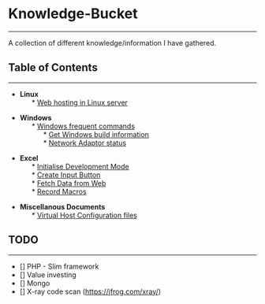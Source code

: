 # Knowledge-Bucket
---
A collection of different knowledge/information I have gathered.

## Table of Contents
---

- <b> Linux </b><br>
&nbsp; &nbsp; &nbsp; * [Web hosting in Linux server](https://github.com/SudeshnaBora/Knowledge-Bucket/blob/main/Linux/WebsiteHosting.md)

- <b> Windows</b><br>
 &nbsp; &nbsp; &nbsp; * [Windows frequent commands](https://github.com/SudeshnaBora/Knowledge-Bucket/blob/main/Windows/Commands.md)<br>
 &nbsp; &nbsp; &nbsp; &nbsp; &nbsp; &nbsp; * [Get Windows build information](https://github.com/SudeshnaBora/Knowledge-Bucket/blob/main/Windows/Commands.md#os_build)<br>
 &nbsp; &nbsp; &nbsp; &nbsp; &nbsp; &nbsp; * [Network Adaptor status](https://github.com/SudeshnaBora/Knowledge-Bucket/blob/main/Windows/Commands.md#adaptor_status)<br>
 
- <b> Excel </b><br>
 &nbsp; &nbsp; &nbsp; * [Initialise Development Mode](https://github.com/SudeshnaBora/Knowledge-Bucket/blob/main/Excel/Development.md#Developer_mode)<br>
 &nbsp; &nbsp; &nbsp; * [Create Input Button](https://github.com/SudeshnaBora/Knowledge-Bucket/blob/main/Excel/Development.md#Button)<br>
 &nbsp; &nbsp; &nbsp; * [Fetch Data from Web](https://github.com/SudeshnaBora/Knowledge-Bucket/blob/main/Excel/Development.md#Web_Data)<br>
 &nbsp; &nbsp; &nbsp; * [Record Macros](https://github.com/SudeshnaBora/Knowledge-Bucket/blob/main/Excel/Development.md#Record_Macros)<br>
 
    
- <b> Miscellanous Documents </b><br>
 &nbsp; &nbsp; &nbsp; * [Virtual Host Configuration files](https://github.com/SudeshnaBora/Knowledge-Bucket/blob/main/docs/VirtualHost.conf)

## TODO
---
- [] PHP - Slim framework
- [] Value investing
- [] Mongo
- [] X-ray code scan (https://jfrog.com/xray/)
